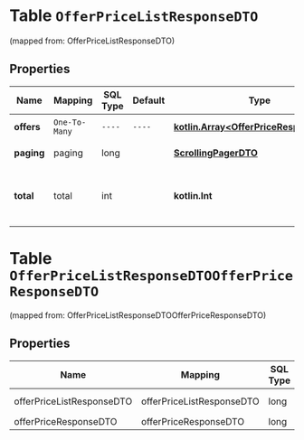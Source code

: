 
# Table `OfferPriceListResponseDTO`
(mapped from: OfferPriceListResponseDTO)

## Properties
Name | Mapping | SQL Type | Default | Type | Description | Notes
---- | ------- | -------- | ------- | ---- | ----------- | -----
**offers** | `One-To-Many` | `----` | `----`  | [**kotlin.Array&lt;OfferPriceResponseDTO&gt;**](OfferPriceResponseDTO.md) | Страница списка. | 
**paging** | paging | long |  | [**ScrollingPagerDTO**](ScrollingPagerDTO.md) |  |  [optional] [foreignkey]
**total** | total | int |  | **kotlin.Int** | Количество всех цен магазина, измененных через API. |  [optional]


# **Table `OfferPriceListResponseDTOOfferPriceResponseDTO`**
(mapped from: OfferPriceListResponseDTOOfferPriceResponseDTO)

## Properties
Name | Mapping | SQL Type | Default | Type | Description | Notes
---- | ------- | -------- | ------- | ---- | ----------- | -----
offerPriceListResponseDTO | offerPriceListResponseDTO | long | | kotlin.Long | Primary Key | *one*
offerPriceResponseDTO | offerPriceResponseDTO | long | | kotlin.Long | Foreign Key | *many*





